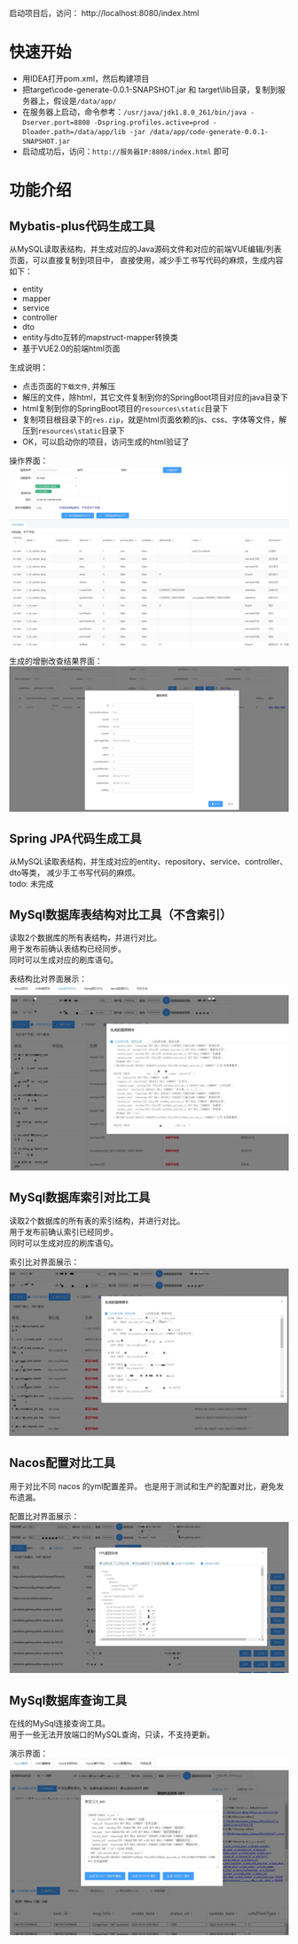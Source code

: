 启动项目后，访问：
http://localhost:8080/index.html

# 快速开始
- 用IDEA打开pom.xml，然后构建项目
- 把target\code-generate-0.0.1-SNAPSHOT.jar 和 target\lib目录，复制到服务器上，假设是`/data/app/`
- 在服务器上启动，命令参考：`/usr/java/jdk1.8.0_261/bin/java -Dserver.port=8808 -Dspring.profiles.active=prod -Dloader.path=/data/app/lib -jar /data/app/code-generate-0.0.1-SNAPSHOT.jar`
- 启动成功后，访问：`http://服务器IP:8808/index.html` 即可


# 功能介绍
## Mybatis-plus代码生成工具
从MySQL读取表结构，并生成对应的Java源码文件和对应的前端VUE编辑/列表页面，可以直接复制到项目中，
直接使用，减少手工书写代码的麻烦，生成内容如下：
- entity
- mapper
- service
- controller
- dto
- entity与dto互转的mapstruct-mapper转换类
- 基于VUE2.0的前端html页面  

生成说明：
- 点击页面的`下载文件`, 并解压
- 解压的文件，除html，其它文件复制到你的SpringBoot项目对应的java目录下
- html复制到你的SpringBoot项目的`resources\static`目录下
- 复制项目根目录下的`res.zip`，就是html页面依赖的js、css、字体等文件，解压到`resources\static`目录下
- OK，可以启动你的项目，访问生成的html验证了

操作界面：
![image](https://github.com/youbl/JpaCodeGenerate/blob/master/generate.jpg?raw=true)

生成的增删改查结果界面：
![image](https://github.com/youbl/JpaCodeGenerate/blob/master/generateResult.png?raw=true)

## Spring JPA代码生成工具
从MySQL读取表结构，并生成对应的entity、repository、service、controller、dto等类，
减少手工书写代码的麻烦。  
todo: 未完成

## MySql数据库表结构对比工具（不含索引）
读取2个数据库的所有表结构，并进行对比。  
用于发布前确认表结构已经同步。  
同时可以生成对应的刷库语句。

表结构比对界面展示：
![image](https://github.com/youbl/JpaCodeGenerate/blob/master/compareTable.jpg?raw=true)

## MySql数据库索引对比工具
读取2个数据库的所有表的索引结构，并进行对比。  
用于发布前确认索引已经同步。  
同时可以生成对应的刷库语句。

索引比对界面展示：
![image](https://github.com/youbl/JpaCodeGenerate/blob/master/compareIndex.jpg?raw=true)

## Nacos配置对比工具
用于对比不同 nacos 的yml配置差异。
也是用于测试和生产的配置对比，避免发布遗漏。

配置比对界面展示：
![image](https://github.com/youbl/JpaCodeGenerate/blob/master/compareNacosConfig.jpg?raw=true)

## MySql数据库查询工具
在线的MySql连接查询工具。  
用于一些无法开放端口的MySQL查询，只读，不支持更新。

演示界面：
![image](https://github.com/youbl/JpaCodeGenerate/blob/master/demo.jpg?raw=true)
